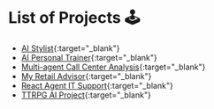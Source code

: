 # List of Projects :joystick:
* [AI Stylist](https://github.com/IBM/ibmdotcom-tutorials/tree/main/ai-stylist){:target="_blank"}
* [AI Personal Trainer](https://github.com/IBM/ibmdotcom-tutorials/tree/main/generative-ai/ai-personal-trainer-llama){:target="_blank"}
* [Multi-agent Call Center Analysis](https://github.com/IBM/ibmdotcom-tutorials/tree/main/crew-ai-projects/multiagent-collab-cs-call-center-analysis){:target="_blank"}
* [My Retail Advisor](https://github.com/IBM/ibmdotcom-tutorials/tree/main/crew-ai-projects/my_retail_advisor){:target="_blank"}
* [React Agent IT Support](https://github.com/IBM/ibmdotcom-tutorials/tree/main/generative-ai/react-agent-it-support){:target="_blank"}
* [TTRPG AI Project](https://github.com/IBM/ibmdotcom-tutorials/tree/main/ttrpgai){:target="_blank"}